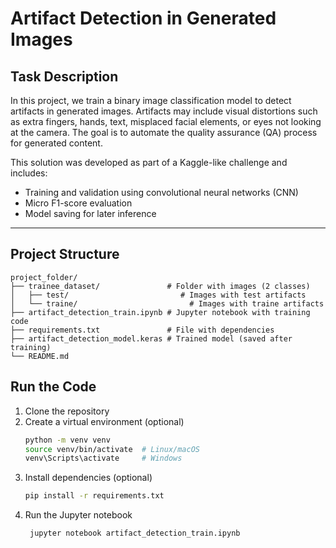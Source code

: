 # Artifact Detection in Generated Images

## Task Description

In this project, we train a binary image classification model to detect artifacts in generated images. Artifacts may include visual distortions such as extra fingers, hands, text, misplaced facial elements, or eyes not looking at the camera. The goal is to automate the quality assurance (QA) process for generated content.

This solution was developed as part of a Kaggle-like challenge and includes:
- Training and validation using convolutional neural networks (CNN)
- Micro F1-score evaluation
- Model saving for later inference

---

## Project Structure
    project_folder/
    ├── trainee_dataset/               # Folder with images (2 classes)
    │   ├── test/                         # Images with test artifacts
    │   └── traine/                         # Images with traine artifacts
    ├── artifact_detection_train.ipynb # Jupyter notebook with training code
    ├── requirements.txt               # File with dependencies
    ├── artifact_detection_model.keras # Trained model (saved after training)
    └── README.md

## Run the Code

1. Clone the repository
2. Create a virtual environment (optional)
   ```bash
   python -m venv venv
   source venv/bin/activate  # Linux/macOS
   venv\Scripts\activate     # Windows
3. Install dependencies (optional)
   ```bash
   pip install -r requirements.txt
   ```
4. Run the Jupyter notebook
   ```bash
    jupyter notebook artifact_detection_train.ipynb
    ```